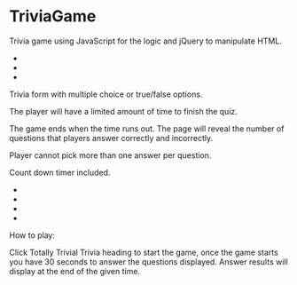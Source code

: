 # TriviaGame



Trivia game using JavaScript for the logic and jQuery to manipulate HTML.  

*
*
*

Trivia form with multiple choice or true/false options.

The player will have a limited amount of time to finish the quiz. 

The game ends when the time runs out. The page will reveal the number of questions that players answer correctly and incorrectly.

Player cannot pick more than one answer per question.

Count down timer included. 

*
*
*
*

How to play: 

Click Totally Trivial Trivia heading to start the game,
once the game starts you have 30 seconds to answer the questions displayed. 
Answer results will display at the end of the given time.
